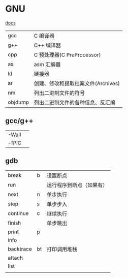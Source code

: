 # GNU

[docs](https://gcc.gnu.org/onlinedocs/)

|         |                                    |
| :------ | :--------------------------------- |
| gcc     | C 编译器                           |
| g++     | C++ 编译器                         |
| cpp     | C 预处理器(C PreProcessor)         |
| as      | asm 汇编器                         |
| ld      | 链接器                             |
| ar      | 创建、修改和提取档案文件(Archives) |
| nm      | 列出二进制文件的符号               |
| objdump | 列出二进制文件的各种信息、反汇编   |

## gcc/g++

|       |      |
| :---- | :--- |
| -Wall |      |
| -fPIC |      |

## gdb

|           |      |                          |
| :-------- | :--- | :----------------------- |
| break     | b    | 设置断点                 |
| run       |      | 运行程序到断点（如果有） |
| next      | n    | 单步执行                 |
| step      | s    | 单步步入                 |
| continue  | c    | 继续执行                 |
| finish    |      | 单步跳出                 |
| print     | p    |                          |
| info      |      |                          |
| backtrace | bt   | 打印调用堆栈             |
| attach    |      |                          |
| list      |      |                          |
|           |      |                          |
